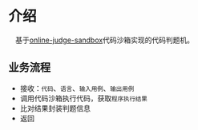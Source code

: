 # 介绍

&emsp;基于[online-judge-sandbox](https://github.com/NingNing0111/online-judge-sandbox)代码沙箱实现的代码判题机。

## 业务流程

- 接收：`代码`、`语言`、`输入用例`、`输出用例`
- 调用代码沙箱执行代码，获取`程序执行结果`
- 比对结果封装判题信息
- 返回